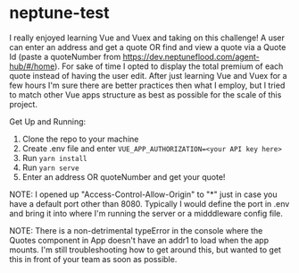 # neptune-test

I really enjoyed learning Vue and Vuex and taking on this challenge! A user can enter an address and get a quote OR find and view a quote via a Quote Id (paste a quoteNumber from https://dev.neptuneflood.com/agent-hub/#/home). 
For sake of time I opted to display the total premium of each quote instead of having the user edit. 
After just learning Vue and Vuex for a few hours I'm sure there are better practices then what I employ, but I tried to match other Vue apps structure as best as possible for the scale of this project. 

Get Up and Running:

1. Clone the repo to your machine
2. Create .env file and enter `VUE_APP_AUTHORIZATION=<your API key here>`
3. Run `yarn install`
4. Run `yarn serve`
5. Enter an address OR quoteNumber and get your quote!

NOTE: I opened up "Access-Control-Allow-Origin" to "*" just in case you have a default port other than 8080. 
      Typically I would define the port in .env and bring it into where I'm running the server or a midddleware config file.

NOTE: There is a non-detrimental typeError in the console where the Quotes component in App doesn't have an addr1 to load when the app mounts. I'm still troubleshooting how to get around this, but wanted to get this in front of your team as soon as possible. 
